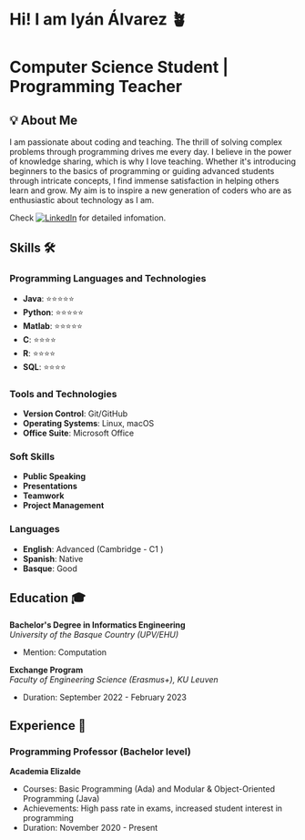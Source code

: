 # Hi! I am Iyán Álvarez 🪴

# Computer Science Student | Programming Teacher

## 💡 About Me

I am passionate about coding and teaching. The thrill of solving complex problems through programming drives me every day. I believe in the power of knowledge sharing, which is why I love teaching. Whether it's introducing beginners to the basics of programming or guiding advanced students through intricate concepts, I find immense satisfaction in helping others learn and grow. My aim is to inspire a new generation of coders who are as enthusiastic about technology as I am.

Check [![LinkedIn](https://img.shields.io/badge/LinkedIn-Iyan%20Alvarez-blue)](https://www.linkedin.com/in/iyan-alvarez/) for detailed infomation.

## Skills 🛠️

### Programming Languages and Technologies
- **Java**: ⭐⭐⭐⭐⭐
- **Python**: ⭐⭐⭐⭐⭐
- **Matlab**: ⭐⭐⭐⭐⭐
- **C**: ⭐⭐⭐⭐
- **R**: ⭐⭐⭐⭐
- **SQL**: ⭐⭐⭐⭐

### Tools and Technologies
- **Version Control**: Git/GitHub
- **Operating Systems**: Linux, macOS
- **Office Suite**: Microsoft Office

### Soft Skills
- **Public Speaking**
- **Presentations**
- **Teamwork**
- **Project Management**

### Languages
- **English**: Advanced (Cambridge - C1 )
- **Spanish**: Native
- **Basque**: Good

## Education 🎓

**Bachelor's Degree in Informatics Engineering**  
*University of the Basque Country (UPV/EHU)*  
- Mention: Computation

**Exchange Program**  
*Faculty of Engineering Science (Erasmus+), KU Leuven*  
- Duration: September 2022 - February 2023

## Experience 💼

### Programming Professor (Bachelor level)
**Academia Elizalde**    
- Courses: Basic Programming (Ada) and Modular & Object-Oriented Programming (Java)
- Achievements: High pass rate in exams, increased student interest in programming
- Duration: November 2020 - Present
